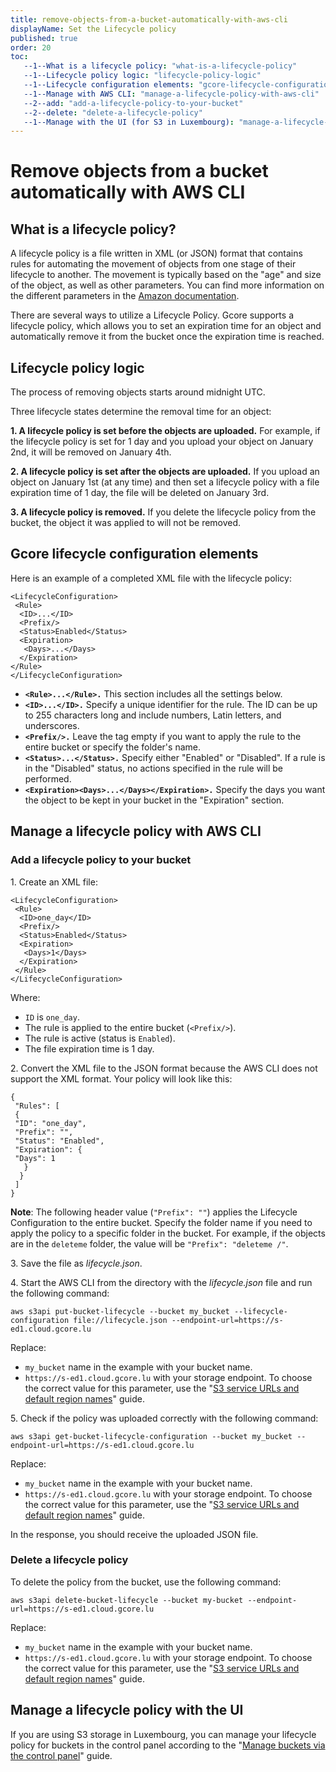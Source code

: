 ```yaml
---
title: remove-objects-from-a-bucket-automatically-with-aws-cli
displayName: Set the Lifecycle policy
published: true
order: 20
toc:
   --1--What is a lifecycle policy: "what-is-a-lifecycle-policy"
   --1--Lifecycle policy logic: "lifecycle-policy-logic"
   --1--Lifecycle configuration elements: "gcore-lifecycle-configuration-elements"
   --1--Manage with AWS CLI: "manage-a-lifecycle-policy-with-aws-cli"
   --2--add: "add-a-lifecycle-policy-to-your-bucket"
   --2--delete: "delete-a-lifecycle-policy"
   --1--Manage with the UI (for S3 in Luxembourg): "manage-a-lifecycle-policy-with-the-ui"
---
```


# Remove objects from a bucket automatically with AWS CLI

## What is a lifecycle policy?

A lifecycle policy is a file written in XML (or JSON) format that contains rules for automating the movement of objects from one stage of their lifecycle to another. The movement is typically based on the "age" and size of the object, as well as other parameters. You can find more information on the different parameters in the <a href="https://docs.aws.amazon.com/AmazonS3/latest/userguide/how-to-set-lifecycle-configuration-intro.html" target="_blank">Amazon documentation</a>.

There are several ways to utilize a Lifecycle Policy. Gcore supports a lifecycle policy, which allows you to set an expiration time for an object and automatically remove it from the bucket once the expiration time is reached.

## Lifecycle policy logic

The process of removing objects starts around midnight UTC.

Three lifecycle states determine the removal time for an object:

**1\. A lifecycle policy is set before the objects are uploaded.** For example, if the lifecycle policy is set for 1 day and you upload your object on January 2nd, it will be removed on January 4th.

**2\. A lifecycle policy is set after the objects are uploaded.** If you upload an object on January 1st (at any time) and then set a lifecycle policy with a file expiration time of 1 day, the file will be deleted on January 3rd.

**3\. A lifecycle policy is removed.** If you delete the lifecycle policy from the bucket, the object it was applied to will not be removed.

## Gcore lifecycle configuration elements

Here is an example of a completed XML file with the lifecycle policy:

```
<LifecycleConfiguration>  
 <Rule>  
  <ID>...</ID>  
  <Prefix/>  
  <Status>Enabled</Status>  
  <Expiration>  
   <Days>...</Days>  
  </Expiration>  
</Rule>  
</LifecycleConfiguration>
```

- **`<Rule>...</Rule>.`** This section includes all the settings below.
- **`<ID>...</ID>.`** Specify a unique identifier for the rule. The ID can be up to 255 characters long and include numbers, Latin letters, and underscores.
- **`<Prefix/>.`** Leave the tag empty if you want to apply the rule to the entire bucket or specify the folder's name.
- **`<Status>...</Status>.`** Specify either "Enabled" or "Disabled". If a rule is in the "Disabled" status, no actions specified in the rule will be performed.
- **`<Expiration><Days>...</Days></Expiration>.`** Specify the days you want the object to be kept in your bucket in the "Expiration" section.

## Manage a lifecycle policy with AWS CLI

### Add a lifecycle policy to your bucket

1\. Create an XML file:

```
<LifecycleConfiguration>  
 <Rule>  
  <ID>one_day</ID>  
  <Prefix/>  
  <Status>Enabled</Status>  
  <Expiration>  
   <Days>1</Days>  
  </Expiration>  
 </Rule>  
</LifecycleConfiguration>
```

Where:

- `ID` is `one_day`.
- The rule is applied to the entire bucket (`<Prefix/>`).
- The rule is active (status is `Enabled`).
- The file expiration time is 1 day.
    

2\. Convert the XML file to the JSON format because the AWS CLI does not support the XML format. Your policy will look like this:

```
{  
 "Rules": [  
 {  
 "ID": "one_day",   
 "Prefix": "",  
 "Status": "Enabled",   
 "Expiration": {  
 "Days": 1  
   }  
  }  
 ]  
}
```

**Note**: The following header value (`"Prefix": ""`) applies the Lifecycle Configuration to the entire bucket. Specify the folder name if you need to apply the policy to a specific folder in the bucket. For example, if the objects are in the `deleteme` folder, the value will be `"Prefix": "deleteme /"`.

3\. Save the file as *lifecycle.json*.

4\. Start the AWS CLI from the directory with the *lifecycle.json* file and run the following command:

```
aws s3api put-bucket-lifecycle --bucket my_bucket --lifecycle-configuration file://lifecycle.json --endpoint-url=https://s-ed1.cloud.gcore.lu 
```

Replace:

- `my_bucket` name in the example with your bucket name.
- `https://s-ed1.cloud.gcore.lu` with your storage endpoint. To choose the correct value for this parameter, use the "<a href="https://gcore.com/docs/storage/manage-s3-storage/s3-service-urls-and-default-region-names" target="_blank">S3 service URLs and default region names</a>" guide.

5\. Check if the policy was uploaded correctly with the following command:

```
aws s3api get-bucket-lifecycle-configuration --bucket my_bucket --endpoint-url=https://s-ed1.cloud.gcore.lu 
```

Replace:

*   `my_bucket` name in the example with your bucket name.
*   `https://s-ed1.cloud.gcore.lu` with your storage endpoint. To choose the correct value for this parameter, use the "<a href="https://gcore.com/docs/storage/manage-s3-storage/s3-service-urls-and-default-region-names" target="_blank">S3 service URLs and default region names</a>" guide.

In the response, you should receive the uploaded JSON file.

### Delete a lifecycle policy 

To delete the policy from the bucket, use the following command:

```
aws s3api delete-bucket-lifecycle --bucket my-bucket --endpoint-url=https://s-ed1.cloud.gcore.lu
```

Replace:

- `my_bucket` name in the example with your bucket name.
- `https://s-ed1.cloud.gcore.lu` with your storage endpoint. To choose the correct value for this parameter, use the "<a href="https://gcore.com/docs/storage/manage-s3-storage/s3-service-urls-and-default-region-names" target="_blank">S3 service URLs and default region names</a>" guide.

## Manage a lifecycle policy with the UI

If you are using S3 storage in Luxembourg, you can manage your lifecycle policy for buckets in the control panel according to the "<a href="https://gcore.com/docs/storage/manage-s3-storage/manage-buckets-via-the-control-panel#add-lifecycle-policy-available-for-s3-in-luxembourg-only">Manage buckets via the control panel</a>" guide.
